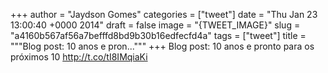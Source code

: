 
+++
author = "Jaydson Gomes"
categories = ["tweet"]
date = "Thu Jan 23 13:00:40 +0000 2014"
draft = false
image = "{TWEET_IMAGE}"
slug = "a4160b567af56a7befffd8bd9b30b16edfecfd4a"
tags = ["tweet"]
title = """Blog post: 10 anos e pron..."""
+++
Blog post: 10 anos e pronto para os próximos 10 http://t.co/tI8IMqiaKi

